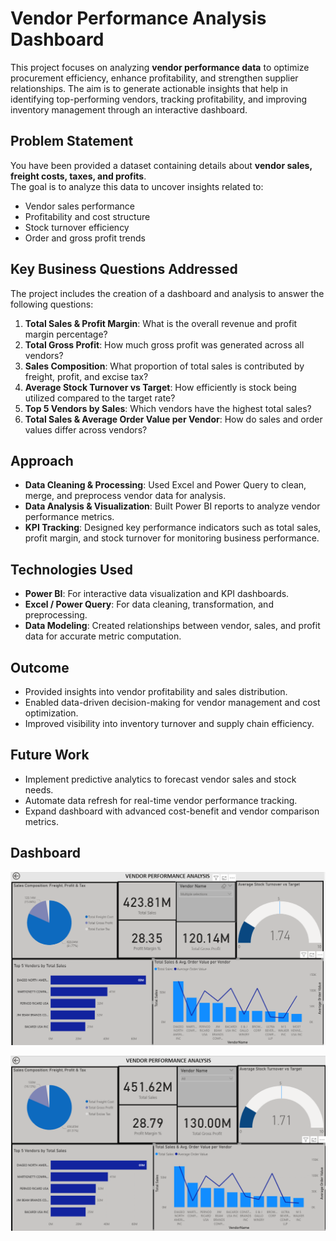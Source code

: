 # Vendor Performance Analysis Dashboard

This project focuses on analyzing **vendor performance data** to optimize procurement efficiency, enhance profitability, and strengthen supplier relationships. The aim is to generate actionable insights that help in identifying top-performing vendors, tracking profitability, and improving inventory management through an interactive dashboard.

## Problem Statement
You have been provided a dataset containing details about **vendor sales, freight costs, taxes, and profits**.  
The goal is to analyze this data to uncover insights related to:

- Vendor sales performance  
- Profitability and cost structure  
- Stock turnover efficiency  
- Order and gross profit trends  

## Key Business Questions Addressed
The project includes the creation of a dashboard and analysis to answer the following questions:

1. **Total Sales & Profit Margin**: What is the overall revenue and profit margin percentage?  
2. **Total Gross Profit**: How much gross profit was generated across all vendors?  
3. **Sales Composition**: What proportion of total sales is contributed by freight, profit, and excise tax?  
4. **Average Stock Turnover vs Target**: How efficiently is stock being utilized compared to the target rate?  
5. **Top 5 Vendors by Sales**: Which vendors have the highest total sales?  
6. **Total Sales & Average Order Value per Vendor**: How do sales and order values differ across vendors?  

## Approach
- **Data Cleaning & Processing**: Used Excel and Power Query to clean, merge, and preprocess vendor data for analysis.  
- **Data Analysis & Visualization**: Built Power BI reports to analyze vendor performance metrics.  
- **KPI Tracking**: Designed key performance indicators such as total sales, profit margin, and stock turnover for monitoring business performance.  

## Technologies Used
- **Power BI**: For interactive data visualization and KPI dashboards.  
- **Excel / Power Query**: For data cleaning, transformation, and preprocessing.  
- **Data Modeling**: Created relationships between vendor, sales, and profit data for accurate metric computation.  

## Outcome
- Provided insights into vendor profitability and sales distribution.  
- Enabled data-driven decision-making for vendor management and cost optimization.  
- Improved visibility into inventory turnover and supply chain efficiency.  

## Future Work
- Implement predictive analytics to forecast vendor sales and stock needs.  
- Automate data refresh for real-time vendor performance tracking.  
- Expand dashboard with advanced cost-benefit and vendor comparison metrics.  

## Dashboard
![Vendor Performance Dashboard 1](https://github.com/raksharshetty67/Vendor_Performance_Analysis_Project/blob/main/Screenshot%202025-10-22%20163209.png)
  
![Vendor Performance Dashboard 2](https://github.com/raksharshetty67/Vendor_Performance_Analysis_Project/blob/main/Screenshot%202025-10-22%20163115.png)
